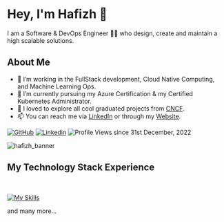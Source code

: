# Hey, I'm Hafizh 👋
I am a Software & DevOps Engineer 🧑‍💻 who design, create and maintain a high scalable solutions.

## About Me
- 👀 I’m working in the FullStack development, Cloud Native Computing, and Machine Learning Ops.
- 🌱 I’m currently pursuing my Azure Certification & my Certified Kubernetes Administrator.
- 💪 I loved to explore all cool graduated projects from [CNCF](https://www.cncf.io/projects/).
- 📫 You can reach me via [LinkedIn](https://www.linkedin.com/in/hafizhahmadzuhdi/) or through my [Website](https://hafizhahmadzuhdi.nl).

[![GitHub](https://img.shields.io/badge/-Github-000?logo=Github&logoColor=white&style=for-the-badge)](https://github.com/hafizhahmadzuhdi)
[![Linkedin](https://img.shields.io/badge/-LinkedIn-blue?style=for-the-badge&logo=Linkedin&logoColor=white)](https://www.linkedin.com/in/hafizhahmadzuhdi/)
![Profile Views since 31st December, 2022](https://komarev.com/ghpvc/?username=hafizhahmadzuhdi&color=brightgreen&style=for-the-badge)

![hafizh_banner](https://user-images.githubusercontent.com/31586499/215343751-9315a62c-72d9-46a6-b6d3-4fd8870a2fd6.svg)


## My Technology Stack Experience
</br>

[![My Skills](https://skillicons.dev/icons?i=js,html,css,ts,html,css,python,react,angular,nodejs,azure,mysql,xd,nginx,vscode,netlify,vim,mongodb,androidstudio,cs,django,docker,dotnet,express,fastapi,firebase,flask,gcp,git,github,gitlab,gradle,grafana,heroku,hibernate,java,jest,jquery,kubernetes,laravel,maven,php,redux,spring,selenium,vue,vite)](https://skillicons.dev)

and many more...
<!---
hafizhahmadzuhdi/hafizhahmadzuhdi is a ✨ special ✨ repository because its `README.md` (this file) appears on your GitHub profile.
You can click the Preview link to take a look at your changes.
--->

